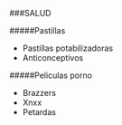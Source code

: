###SALUD

#####Pastillas
- Pastillas potabilizadoras
- Anticonceptivos

#####Peliculas porno
- Brazzers
- Xnxx
- Petardas 

